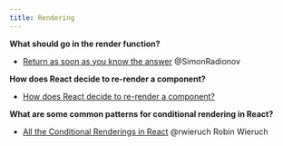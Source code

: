```yaml
---
title: Rendering
---
```


**What should go in the render function?**

* [Return as soon as you know the answer](https://medium.com/@SimonRadionov/return-as-soon-as-you-know-the-answer-dec6369b9b67#.82kxymyki) @SimonRadionov

**How does React decide to re-render a component?**
* [How does React decide to re-render a component?](http://lucybain.com/blog/2017/react-js-when-to-rerender)

**What are some common patterns for conditional rendering in React?**
* [All the Conditional Renderings in React](https://www.robinwieruch.de/conditional-rendering-react/) @rwieruch Robin Wieruch

